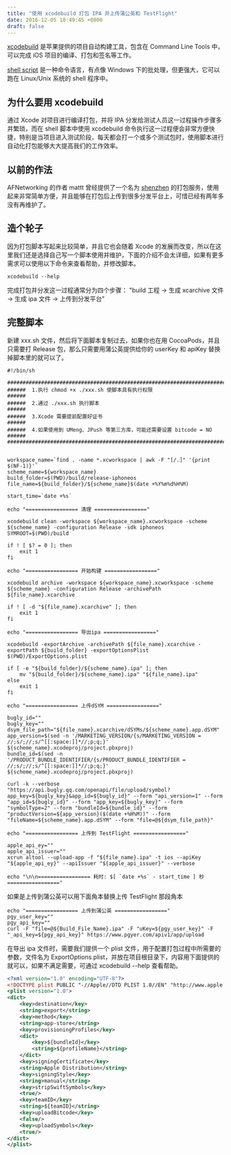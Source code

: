 ```yaml
---
title: "使用 xcodebuild 打包 IPA 并上传蒲公英和 TestFlight"
date: 2016-12-05 18:49:45 +0800
draft: false
---
```


[xcodebuild]() 是苹果提供的项目自动构建工具，包含在 Command Line Tools 中，可以完成 iOS 项目的编译、打包和签名等工作。  

[shell script]() 是一种命令语言，有点像 Windows 下的批处理，但更强大，它可以跑在 Linux/Unix 系统的 shell 程序中。

## 为什么要用 xcodebuild
通过 Xcode 对项目进行编译打包，并将 IPA 分发给测试人员这一过程操作步骤多并繁琐，而在 shell 脚本中使用 xcodebuild 命令执行这一过程便会非常方便快捷，特别是当项目进入测试阶段，每天都会打一个或多个测试包时，使用脚本进行自动化打包能够大大提高我们的工作效率。

## 以前的作法
AFNetworking 的作者 mattt 曾经提供了一个名为 [shenzhen](https://github.com/nomad/shenzhen) 的打包服务，使用起来非常简单方便，并且能够在打包后上传到很多分发平台上，可惜已经有两年多没有再维护了。

## 造个轮子
因为打包脚本写起来比较简单，并且它也会随着 Xcode 的发展而改变，所以在这里我们还是选择自己写一个脚本使用并维护，下面的介绍不会太详细，如果有更多需求可以使用以下命令来查看帮助，并修改脚本。

```
xcodebuild --help
```

完成打包并分发这一过程通常分为四个步骤： "build 工程 -> 生成 xcarchive 文件 -> 生成 ipa 文件 -> 上传到分发平台"

## 完整脚本
新建 xxx.sh 文件，然后将下面脚本复制过去，如果你也在用 CocoaPods，并且只需要打 Release 包，那么只需要用蒲公英提供给你的 userKey 和 apiKey 替换掉脚本里的就可以了。

```shell
#!/bin/sh

##########################################################################
######  1.执行 chmod +x ./xxx.sh 使脚本具有执行权限                      ######
######  2.通过 ./xxx.sh 执行脚本                                       ######
######  3.Xcode 需要提前配置好证书                                      ######
######  4.如果使用到 UMeng、JPush 等第三方库，可能还需要设置 bitcode = NO  ######  
##########################################################################


workspace_name=`find . -name *.xcworkspace | awk -F "[/.]" '{print $(NF-1)}'`
scheme_name=${workspace_name}
build_folder=$(PWD)/build/release-iphoneos
file_name=${build_folder}/${scheme_name}$(date +%Y%m%d%H%M)

start_time=`date +%s`

echo "================= 清理 ================="

xcodebuild clean -workspace ${workspace_name}.xcworkspace -scheme ${scheme_name} -configuration Release -sdk iphoneos SYMROOT=$(PWD)/build

if ! [ $? = 0 ]; then
    exit 1
fi

echo "================= 开始构建 ================="

xcodebuild archive -workspace ${workspace_name}.xcworkspace -scheme ${scheme_name} -configuration Release -archivePath ${file_name}.xcarchive

if ! [ -d "${file_name}.xcarchive" ]; then
    exit 1
fi

echo "================= 导出ipa ================="

xcodebuild -exportArchive -archivePath ${file_name}.xcarchive -exportPath ${build_folder} -exportOptionsPlist $(PWD)/ExportOptions.plist

if [ -e "${build_folder}/${scheme_name}.ipa" ]; then
    mv "${build_folder}/${scheme_name}.ipa" "${file_name}.ipa"
else
    exit 1
fi

echo "================= 上传dSYM ================="

bugly_id=""
bugly_key=""
dsym_file_path="${file_name}.xcarchive/dSYMs/${scheme_name}.app.dSYM"
app_version=$(sed -n '/MARKETING_VERSION/{s/MARKETING_VERSION = //;s/;//;s/^[[:space:]]*//;p;q;}' ${scheme_name}.xcodeproj/project.pbxproj)
bundle_id=$(sed -n '/PRODUCT_BUNDLE_IDENTIFIER/{s/PRODUCT_BUNDLE_IDENTIFIER = //;s/;//;s/^[[:space:]]*//;p;q;}' ${scheme_name}.xcodeproj/project.pbxproj)

curl -k --verbose "https://api.bugly.qq.com/openapi/file/upload/symbol?app_key=${bugly_key}&app_id=${bugly_id}" --form "api_version=1" --form "app_id=${bugly_id}" --form "app_key=${bugly_key}" --form "symbolType=2" --form "bundleId=${bundle_id}" --form "productVersion=${app_version}($(date +%H%M))" --form "fileName=${scheme_name}.app.dSYM" --form "file=@${dsym_file_path}"

echo "================= 上传到 TestFlight ================="

apple_api_ey=""
apple_api_issuer=""
xcrun altool --upload-app -f "${file_name}.ipa" -t ios --apiKey "${apple_api_ey}" --apiIssuer "${apple_api_issuer}" --verbose

echo "\n\n================= 耗时: $[ `date +%s` - start_time ] 秒 ================="
```

如果是上传到蒲公英可以用下面角本替换上传 TestFlight 那段角本

```shell
echo "================= 上传到蒲公英 ================="
pgy_user_key=""
pgy_api_key=""
curl -F "file=@${Build_File_Name}.ipa" -F "uKey=${pgy_user_key}" -F "_api_key=${pgy_api_key}" https://www.pgyer.com/apiv1/app/upload
```

在导出 ipa 文件时，需要我们提供一个 plist 文件，用于配置打包过程中所需要的参数，文件名为 ExportOptions.plist，并放在项目根目录下，内容用下面提供的就可以，如果不满足需要，可通过 xcodebuild --help 查看帮助。

```xml
<?xml version="1.0" encoding="UTF-8"?>
<!DOCTYPE plist PUBLIC "-//Apple//DTD PLIST 1.0//EN" "http://www.apple.com/DTDs/PropertyList-1.0.dtd">
<plist version="1.0">
<dict>
    <key>destination</key>
    <string>export</string>
    <key>method</key>
    <string>app-store</string>
    <key>provisioningProfiles</key>
    <dict>
        <key>${bundleId}</key>
        <string>${profileName}</string>
    </dict>
    <key>signingCertificate</key>
    <string>Apple Distribution</string>
    <key>signingStyle</key>
    <string>manual</string>
    <key>stripSwiftSymbols</key>
    <true/>
    <key>teamID</key>
    <string>${teamID}</string>
    <key>uploadBitcode</key>
    <false/>
    <key>uploadSymbols</key>
    <true/>
</dict>
</plist>
```


